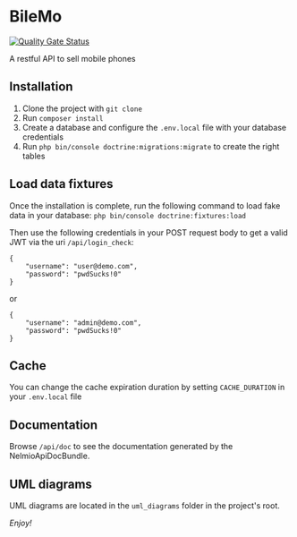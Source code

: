 # BileMo

[![Quality Gate Status](https://sonarcloud.io/api/project_badges/measure?project=nicordev_formation-oc-php-projet7-api-rest&metric=alert_status)](https://sonarcloud.io/dashboard?id=nicordev_formation-oc-php-projet7-api-rest)

A restful API to sell mobile phones

## Installation

1. Clone the project with `git clone`
1. Run `composer install`
1. Create a database and configure the `.env.local` file with your database credentials
1. Run `php bin/console doctrine:migrations:migrate` to create the right tables

## Load data fixtures

Once the installation is complete, run the following command to load fake data in your database: `php bin/console doctrine:fixtures:load`

Then use the following credentials in your POST request body to get a valid JWT via the uri `/api/login_check`:
```
{
	"username": "user@demo.com",
	"password": "pwdSucks!0"
}
```
or
```
{
	"username": "admin@demo.com",
	"password": "pwdSucks!0"
}
```

## Cache

You can change the cache expiration duration by setting `CACHE_DURATION` in your `.env.local` file

## Documentation

Browse `/api/doc` to see the documentation generated by the NelmioApiDocBundle.

## UML diagrams

UML diagrams are located in the `uml_diagrams` folder in the project's root.

*Enjoy!*
